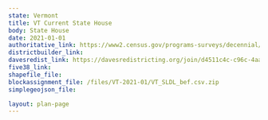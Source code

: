 ```yaml
---
state: Vermont
title: VT Current State House
body: State House
date: 2021-01-01
authoritative_link: https://www2.census.gov/programs-surveys/decennial/2020/data/01-Redistricting_File--PL_94-171/Vermont/
districtbuilder_link:
davesredist_link: https://davesredistricting.org/join/d4511c4c-c96c-4aa5-8522-961121612a07
five38_link:
shapefile_file:
blockassignment_file: /files/VT-2021-01/VT_SLDL_bef.csv.zip
simplegeojson_file:

layout: plan-page
---
```

